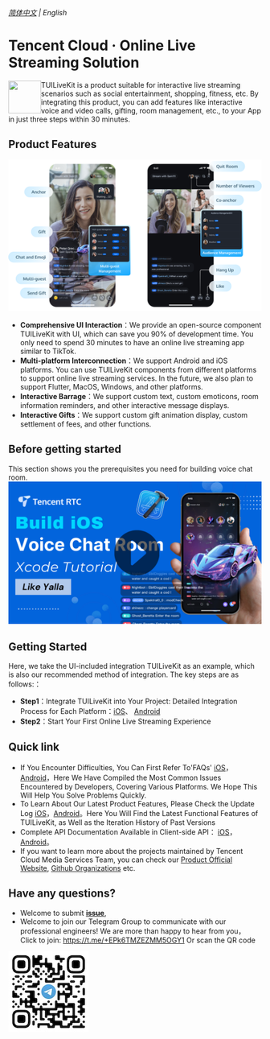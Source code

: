 _[简体中文](README-zh_CN.md) | English_

# Tencent Cloud · Online Live Streaming Solution


<img src="https://qcloudimg.tencent-cloud.cn/raw/ec034fc6e4cf42cae579d32f5ab434a1.png" align="left" width=65 height=65>TUILiveKit is a product suitable for interactive live streaming scenarios such as social entertainment, shopping, fitness, etc. By integrating this product, you can add features like interactive voice and video calls, gifting, room management, etc., to your App in just three steps within 30 minutes.

## Product Features

<p align="center">
  <img src="https://github.com/Tencent-RTC/TUILiveKit/blob/main/Preview/tuilivekit.png"/>
</p>

- **Comprehensive UI Interaction**：We provide an open-source component TUILiveKit with UI, which can save you 90% of development time. You only need to spend 30 minutes to have an online live streaming app similar to TikTok.
- **Multi-platform Interconnection**：We support Android and iOS platforms. You can use TUILiveKit components from different platforms to support online live streaming services. In the future, we also plan to support Flutter, MacOS, Windows, and other platforms.
- **Interactive Barrage**：We support custom text, custom emoticons, room information reminders, and other interactive message displays.
- **Interactive Gifts**：We support custom gift animation display, custom settlement of fees, and other functions.


## Before getting started

This section shows you the prerequisites you need for building voice chat room.
[![](./Preview/youtube/android-build-demo.png)](https://www.youtube.com/watch?v=z52EOUEgfgA)

## Getting Started

Here, we take the UI-included integration TUILiveKit as an example, which is also our recommended method of integration. The key steps are as follows:：

- **Step1**：Integrate TUILiveKit into Your Project: Detailed Integration Process for Each Platform：[iOS](https://trtc.io/document/60036)、 [Android ](https://trtc.io/document/60037)
- **Step2**：Start Your First Online Live Streaming Experience



## Quick link

- If You Encounter Difficulties, You Can First Refer To'FAQs' [iOS](https://trtc.io/document/60048)，[Android](https://trtc.io/document/60043)，Here We Have Compiled the Most Common Issues Encountered by Developers, Covering Various Platforms. We Hope This Will Help You Solve Problems Quickly.
- To Learn About Our Latest Product Features, Please Check the Update Log [iOS](https://trtc.io/document/60047)，[Android](https://trtc.io/document/60042)。Here You Will Find the Latest Functional Features of TUILiveKit, as Well as the Iteration History of Past Versions
- Complete API Documentation Available in Client-side API： [iOS](https://trtc.io/document/60046)，[Android](https://trtc.io/document/60041)。
- If you want to learn more about the projects maintained by Tencent Cloud  Media Services Team, you can check our [Product Official Website](https://trtc.io/), [Github Organizations](https://github.com/LiteAVSDK) etc.


## Have any questions?
- Welcome to submit [**issue**](https://github.com/tencentyun/TUILiveRoom/issues),  
- Welcome to join our Telegram Group to communicate with our professional engineers! We are more than happy to hear from you，Click to join: https://t.me/+EPk6TMZEZMM5OGY1
Or scan the QR code 
<img src="https://github.com/Tencent-RTC/TUILiveKit/blob/main/Preview/telegram-code.jpg"/>
